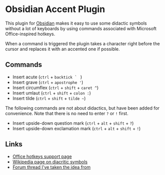 # Obsidian Accent Plugin

This plugin for [Obsidian](https://obsidian.md/) makes it easy to use some didactic symbols without a lot of keyboards by using commands associated with Microsoft Office-inspired hotkeys.

When a command is triggered the plugin takes a character right before the cursor and replaces it with an accented one if possible.

## Commands

- Insert acute (`ctrl` + ``backtick ` `` )
- Insert grave (`ctrl` + `apostrophe '`)
- Insert circumflex (`ctrl` + `shift` + `caret ^`)
- Insert umlaut (`ctrl` + `shift` + `colon :`)
- Insert tilde (`ctrl` + `shift` + `tilde ~`)

The following commands are not about didactics, but have been added for convenience. Note that there is no need to enter `?` or `!` first.

- Insert upside-down question mark (`ctrl` + `alt` + `shift` + `?`)
- Insert upside-down exclamation mark (`ctrl` + `alt` + `shift` + `!`)

## Links

- [Office hotkeys support page](https://support.microsoft.com/en-us/office/keyboard-shortcuts-to-add-language-accent-marks-in-word-and-outlook-3801b103-6a8d-42a5-b8ba-fdc3774cfc76)
- [Wikipedia page on diacritic symbols](https://en.m.wikipedia.org/wiki/Diacritic)
- [Forum thread I've taken the idea from](https://forum.obsidian.md/t/accent-plugin/12415/2)

